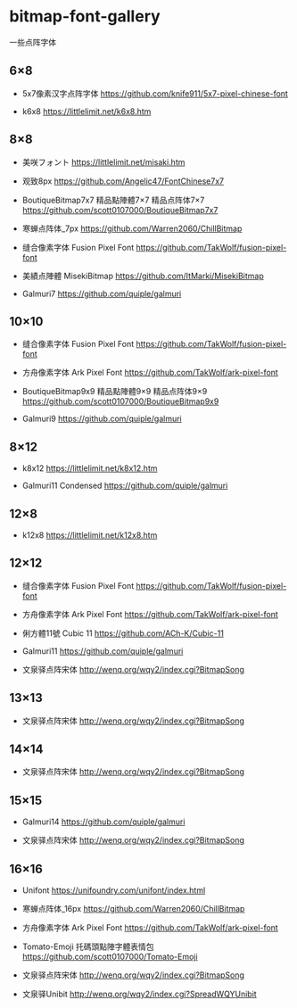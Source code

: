 # bitmap-font-gallery
一些点阵字体

## 6×8

- 5x7像素汉字点阵字体
https://github.com/knife911/5x7-pixel-chinese-font

- k6x8
https://littlelimit.net/k6x8.htm

## 8×8

- 美咲フォント
https://littlelimit.net/misaki.htm

- 观致8px
https://github.com/Angelic47/FontChinese7x7

- BoutiqueBitmap7x7 精品點陣體7×7 精品点阵体7×7
https://github.com/scott0107000/BoutiqueBitmap7x7

- 寒蝉点阵体_7px
https://github.com/Warren2060/ChillBitmap

- 缝合像素字体 Fusion Pixel Font
https://github.com/TakWolf/fusion-pixel-font

- 美績点陣體 MisekiBitmap
https://github.com/ItMarki/MisekiBitmap

- Galmuri7
https://github.com/quiple/galmuri

## 10×10

- 缝合像素字体 Fusion Pixel Font
https://github.com/TakWolf/fusion-pixel-font

- 方舟像素字体 Ark Pixel Font
https://github.com/TakWolf/ark-pixel-font

- BoutiqueBitmap9x9 精品點陣體9×9 精品点阵体9×9
https://github.com/scott0107000/BoutiqueBitmap9x9

- Galmuri9
https://github.com/quiple/galmuri

## 8×12

- k8x12
https://littlelimit.net/k8x12.htm

- Galmuri11 Condensed
https://github.com/quiple/galmuri

## 12×8

- k12x8
https://littlelimit.net/k12x8.htm

## 12×12

- 缝合像素字体 Fusion Pixel Font
https://github.com/TakWolf/fusion-pixel-font

- 方舟像素字体 Ark Pixel Font
https://github.com/TakWolf/ark-pixel-font

- 俐方體11號 Cubic 11
https://github.com/ACh-K/Cubic-11

- Galmuri11
https://github.com/quiple/galmuri

- 文泉驿点阵宋体
http://wenq.org/wqy2/index.cgi?BitmapSong

## 13×13

- 文泉驿点阵宋体
http://wenq.org/wqy2/index.cgi?BitmapSong

## 14×14

- 文泉驿点阵宋体
http://wenq.org/wqy2/index.cgi?BitmapSong

## 15×15

- Galmuri14
https://github.com/quiple/galmuri

- 文泉驿点阵宋体
http://wenq.org/wqy2/index.cgi?BitmapSong

## 16×16

- Unifont
https://unifoundry.com/unifont/index.html

- 寒蝉点阵体_16px
https://github.com/Warren2060/ChillBitmap

- 方舟像素字体 Ark Pixel Font
https://github.com/TakWolf/ark-pixel-font

- Tomato-Emoji 托碼頭點陣字體表情包
https://github.com/scott0107000/Tomato-Emoji

- 文泉驿点阵宋体
http://wenq.org/wqy2/index.cgi?BitmapSong

- 文泉驿Unibit
http://wenq.org/wqy2/index.cgi?SpreadWQYUnibit
